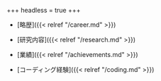 +++
headless = true
+++

- [略歴]({{< relref "/career.md" >}})

- [研究内容]({{< relref "/research.md" >}})

- [業績]({{< relref "/achievements.md" >}})

- [コーディング経験]({{< relref "/coding.md" >}})
